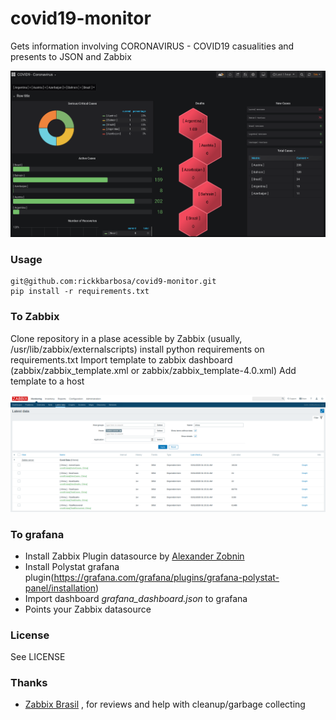 # covid19-monitor
Gets information involving CORONAVIRUS - COVID19 casualities and presents to JSON and Zabbix

![Grafana](grafana_dashboard.png)


### Usage

```
git@github.com:rickkbarbosa/covid9-monitor.git
pip install -r requirements.txt
```

### To Zabbix

Clone repository in a plase acessible by Zabbix (usually, /usr/lib/zabbix/externalscripts)
install python requirements on requirements.txt
Import template to zabbix dashboard (zabbix/zabbix_template.xml or zabbix/zabbix_template-4.0.xml)
Add template to a host

![Using on Zabbix](zabbix_template.png)

### To grafana

* Install Zabbix Plugin datasource by [Alexander Zobnin](https://grafana.com/grafana/plugins/alexanderzobnin-zabbix-app)
* Install Polystat grafana plugin(https://grafana.com/grafana/plugins/grafana-polystat-panel/installation)
* Import dashboard _grafana_dashboard.json_ to grafana 
* Points your Zabbix datasource

### License

See LICENSE

### Thanks 

* [Zabbix Brasil](https://t.me/ZabbixBrasil) , for reviews and help with cleanup/garbage collecting
